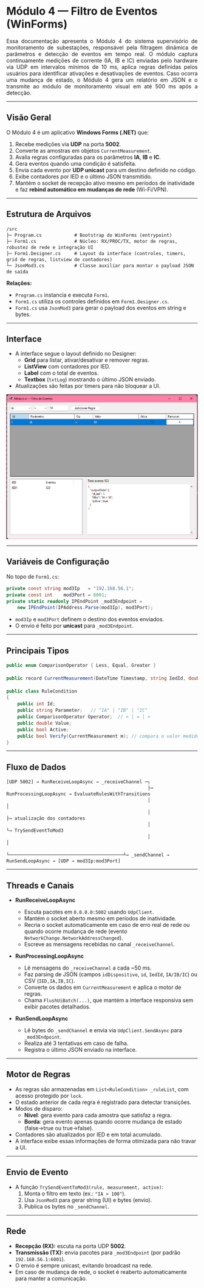 ﻿# Módulo 4 — Filtro de Eventos (WinForms)

<div align="justify">
Essa documentação apresenta o Módulo 4 do sistema supervisório de monitoramento de subestações, responsável pela filtragem dinâmica de parâmetros e detecção de 
eventos em tempo real. O módulo captura continuamente medições de corrente (IA, IB e IC) enviadas pelo hardware via UDP em intervalos mínimos de 10 ms, aplica 
regras definidas pelos usuários para identificar ativações e desativações de eventos. Caso ocorra uma mudança de estado, o Módulo 4 gera um relatório em JSON 
e o transmite ao módulo de monitoramento visual em até 500 ms após a detecção.
</div>

---

## Visão Geral
O Módulo 4 é um aplicativo **Windows Forms (.NET)** que:
1. Recebe medições via **UDP** na porta **5002**.  
2. Converte as amostras em objetos `CurrentMeasurement`.  
3. Avalia regras configuradas para os parâmetros **IA**, **IB** e **IC**.  
4. Gera eventos quando uma condição é satisfeita.  
5. Envia cada evento por **UDP unicast** para um destino definido no código.  
6. Exibe contadores por IED e o último JSON transmitido.  
7. Mantém o socket de recepção ativo mesmo em períodos de inatividade e faz **rebind automático em mudanças de rede** (Wi-Fi/VPN).  

---

## Estrutura de Arquivos

```
/src
├─ Program.cs            # Bootstrap do WinForms (entrypoint)
├─ Form1.cs              # Núcleo: RX/PROC/TX, motor de regras, robustez de rede e integração UI
├─ Form1.Designer.cs     # Layout da interface (controles, timers, grid de regras, listview de contadores)
└─ JsonMod3.cs           # Classe auxiliar para montar o payload JSON de saída
```

**Relações:**
- `Program.cs` instancia e executa `Form1`.  
- `Form1.cs` utiliza os controles definidos em `Form1.Designer.cs`.  
- `Form1.cs` usa `JsonMod3` para gerar o payload dos eventos em string e bytes.  

---

## Interface

- A interface segue o layout definido no Designer:  
  - **Grid** para listar, ativar/desativar e remover regras.  
  - **ListView** com contadores por IED.  
  - **Label** com o total de eventos.  
  - **Textbox** (`txtLog`) mostrando o último JSON enviado.  
- Atualizações são feitas por timers para não bloquear a UI.  

<p align="center">
  <img src="mod4.png" alt="Módulo 4 em funcionamento" width="600"/>
</p>

---

## Variáveis de Configuração

No topo de `Form1.cs`:

```csharp
private const string mod3Ip   = "192.168.56.1";
private const int    mod3Port = 6001;
private static readonly IPEndPoint _mod3Endpoint =
    new IPEndPoint(IPAddress.Parse(mod3Ip), mod3Port);
```

- `mod3Ip` e `mod3Port` definem o destino dos eventos enviados.  
- O envio é feito por **unicast** para `_mod3Endpoint`.  

---

## Principais Tipos

```csharp
public enum ComparisonOperator { Less, Equal, Greater }

public record CurrentMeasurement(DateTime Timestamp, string IedId, double IA, double IB, double IC);

public class RuleCondition
{
    public int Id;
    public string Parameter;   // "IA" | "IB" | "IC"
    public ComparisonOperator Operator;  // < | = | >
    public double Value;
    public bool Active;
    public bool Verify(CurrentMeasurement m); // compara o valor medido com a regra
}
```

---

## Fluxo de Dados

```
[UDP 5002] → RunReceiveLoopAsync → _receiveChannel ─┐
                                                    ├→ RunProcessingLoopAsync → EvaluateRulesWithTransitions
                                                    │                              │
                                                    │                              ├→ atualização dos contadores
                                                    │                              └→ TrySendEventToMod3
                                                    │                                         │
                                                    └──────────────────────────────────────────┴→ _sendChannel → RunSendLoopAsync → [UDP → mod3Ip:mod3Port]
```

---

## Threads e Canais

- **RunReceiveLoopAsync**  
  - Escuta pacotes em `0.0.0.0:5002` usando `UdpClient`.  
  - Mantém o socket aberto mesmo em períodos de inatividade.  
  - Recria o socket automaticamente em caso de erro real de rede ou quando ocorre mudança de rede (evento `NetworkChange.NetworkAddressChanged`).  
  - Escreve as mensagens recebidas no canal `_receiveChannel`.

- **RunProcessingLoopAsync**  
  - Lê mensagens do `_receiveChannel` a cada ~50 ms.  
  - Faz parsing de JSON (campos `idDispositivo`, `id`, `IedId`, `IA/IB/IC`) ou CSV (`IED,IA,IB,IC`).  
  - Converte os dados em `CurrentMeasurement` e aplica o motor de regras.  
  - Chama `FlushUiBatch(...)`, que mantém a interface responsiva sem exibir pacotes detalhados.

- **RunSendLoopAsync**  
  - Lê bytes do `_sendChannel` e envia via `UdpClient.SendAsync` para `_mod3Endpoint`.  
  - Realiza até 3 tentativas em caso de falha.  
  - Registra o último JSON enviado na interface.

---

## Motor de Regras

- As regras são armazenadas em `List<RuleCondition> _ruleList`, com acesso protegido por `lock`.  
- O estado anterior de cada regra é registrado para detectar transições.  
- Modos de disparo:
  - **Nível**: gera evento para cada amostra que satisfaz a regra.  
  - **Borda**: gera evento apenas quando ocorre mudança de estado (false→true ou true→false).  
- Contadores são atualizados por IED e em total acumulado.  
- A interface exibe essas informações de forma otimizada para não travar a UI.

---

## Envio de Evento

- A função `TrySendEventToMod3(rule, measurement, active)`:
  1. Monta o filtro em texto (ex.: `"IA > 100"`).  
  2. Usa `JsonMod3` para gerar string (UI) e bytes (envio).  
  3. Publica os bytes no `_sendChannel`.  



---

## Rede

- **Recepção (RX):** escuta na porta UDP **5002**.  
- **Transmissão (TX):** envia pacotes para `_mod3Endpoint` (por padrão `192.168.56.1:6001`).  
- O envio é sempre unicast, evitando broadcast na rede.  
- Em caso de mudança de rede, o socket é reaberto automaticamente para manter a comunicação.  
